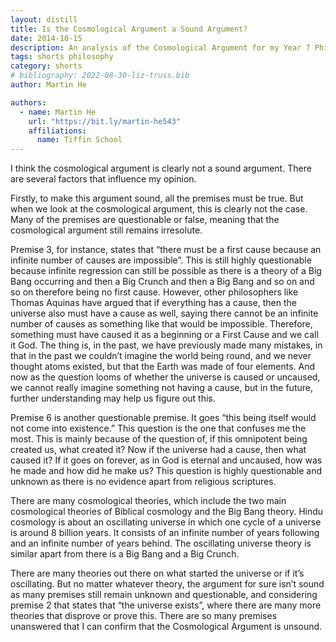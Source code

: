 ```yaml
---
layout: distill
title: Is the Cosmological Argument a Sound Argument?
date: 2014-10-15
description: An analysis of the Cosmological Argument for my Year 7 Philosophy Class.
tags: shorts philosophy
category: shorts
# bibliography: 2022-08-30-liz-truss.bib
author: Martin He

authors:
  - name: Martin He
    url: "https://bit.ly/martin-he543"
    affiliations:
      name: Tiffin School
---
```


I think the cosmological argument is clearly not a sound argument. There are several factors that influence my opinion. 

Firstly, to make this argument sound, all the premises must be true. But when we look at the cosmological argument, this is clearly not the case. Many of the premises are questionable or false, meaning that the cosmological argument still remains irresolute. 

Premise 3, for instance, states that “there must be a first cause because an infinite number of causes are impossible”. This is still highly questionable because infinite regression can still be possible as there is a theory of a Big Bang occurring and then a Big Crunch and then a Big Bang and so on and so on therefore being no first cause. However, other philosophers like Thomas Aquinas have argued that if everything has a cause, then the universe also must have a cause as well, saying there cannot be an infinite number of causes as something like that would be impossible. Therefore, something must have caused it as a beginning or a First Cause and we call it God. The thing is, in the past, we have previously made many mistakes, in that in the past we couldn’t imagine the world being round, and we never thought atoms existed, but that the Earth was made of four elements. And now as the question looms of whether the universe is caused or uncaused, we cannot really imagine something not having a cause, but in the future, further understanding may help us figure out this.  

Premise 6 is another questionable premise. It goes “this being itself would not come into existence.” This question is the one that confuses me the most. This is mainly because of the question of, if this omnipotent being created us, what created it? Now if the universe had a cause, then what caused it? If it goes on forever, as in God is eternal and uncaused, how was he made and how did he make us? This question is highly questionable and unknown as there is no evidence apart from religious scriptures. 

There are many cosmological theories, which include the two main cosmological theories of Biblical cosmology and the Big Bang theory. Hindu cosmology is about an oscillating universe in which one cycle of a universe is around 8 billion years. It consists of an infinite number of years following and an infinite number of years behind. The oscillating universe theory is similar apart from there is a Big Bang and a Big Crunch. 

There are many theories out there on what started the universe or if it’s oscillating. But no matter whatever theory, the argument for sure isn’t sound as many premises still remain unknown and questionable, and considering premise 2 that states that “the universe exists”, where there are many more theories that disprove or prove this. There are so many premises unanswered that I can confirm that the Cosmological Argument is unsound. 
